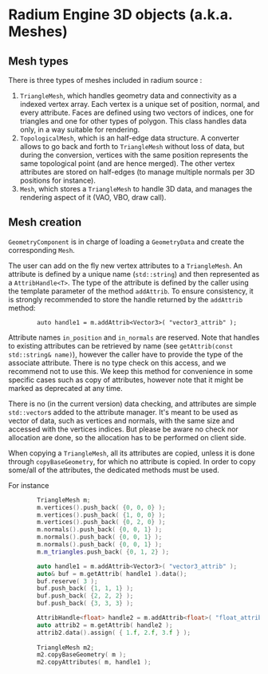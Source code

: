 # Radium Engine 3D objects (a.k.a. Meshes)

## Mesh types
There is three types of meshes included in radium source :
1. `TriangleMesh`, which handles geometry data and connectivity as a indexed vertex array. 
Each vertex is a unique set of position, normal, and every attribute.
Faces are defined using two vectors of indices, one for triangles and one for other types of polygon.
This class handles data only, in a way suitable for rendering.
2. `TopologicalMesh`, which is an half-edge data structure. A converter allows to go back and forth to `TriangleMesh` 
without loss of data, but during the conversion, vertices with the same position represents the same topological point 
(and are hence merged). The other vertex attributes are stored on half-edges (to manage multiple normals per 3D positions 
for instance).
3. `Mesh`, which stores a `TriangleMesh` to handle 3D data, and manages the rendering aspect of it (VAO, VBO, draw call).


## Mesh creation
`GeometryComponent` is in charge of loading a `GeometryData` and create the corresponding `Mesh`.

The user can add on the fly new vertex attributes to a `TriangleMesh`.
An attribute is defined by a unique name (`std::string`) and then represented as a `AttribHandle<T>`.
The type of the attribute is defined by the caller using the template parameter of the method `addAttrib`.
To ensure consistency, it is strongly recommended to store the handle returned by the `addAttrib` method:
```
        auto handle1 = m.addAttrib<Vector3>( "vector3_attrib" );
```
Attribute names `in_position` and `in_normals` are reserved.
Note that handles to existing attributes can be retrieved by name (see `getAttrib(const std::string& name)`), however 
the caller have to provide the type of the associate attribute. 
There is no type check on this access, and we recommend not to use this. We keep this method for convenience in some 
specific cases such as copy of attributes, however note that it might be marked as deprecated at any time.

There is no (in the current version) data checking, and attributes are simple `std::vector`s added to the attribute 
manager. It's meant to be used as vector of data, such as vertices and normals, with the same size and accessed with 
the vertices indices. But please be aware no check nor allocation are done, so the allocation has to be performed on 
client side.

When copying a `TriangleMesh`, all its attributes are copied, unless it is done through `copyBaseGeometry`, for which 
no attribute is copied.
In order to copy some/all of the attributes, the dedicated methods must be used.

For instance
```c++
        TriangleMesh m;
        m.vertices().push_back( {0, 0, 0} );
        m.vertices().push_back( {1, 0, 0} );
        m.vertices().push_back( {0, 2, 0} );
        m.normals().push_back( {0, 0, 1} );
        m.normals().push_back( {0, 0, 1} );
        m.normals().push_back( {0, 0, 1} );
        m.m_triangles.push_back( {0, 1, 2} );

        auto handle1 = m.addAttrib<Vector3>( "vector3_attrib" );
        auto& buf = m.getAttrib( handle1 ).data();
        buf.reserve( 3 );
        buf.push_back( {1, 1, 1} );
        buf.push_back( {2, 2, 2} );
        buf.push_back( {3, 3, 3} );

        AttribHandle<float> handle2 = m.addAttrib<float>( "float_attrib" );
        auto attrib2 = m.getAttrib( handle2 );
        attrib2.data().assign( { 1.f, 2.f, 3.f } );
        
        TriangleMesh m2;
        m2.copyBaseGeometry( m );
        m2.copyAttributes( m, handle1 );
```

